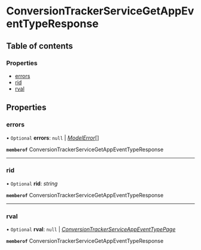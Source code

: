 # ConversionTrackerServiceGetAppEventTypeResponse


## Table of contents

### Properties

- [errors](conversiontrackerservicegetappeventtyperesponse.md#errors)
- [rid](conversiontrackerservicegetappeventtyperesponse.md#rid)
- [rval](conversiontrackerservicegetappeventtyperesponse.md#rval)

## Properties

### errors

• `Optional` **errors**: ``null`` \| [*ModelError*](modelerror.md)[]

**`memberof`** ConversionTrackerServiceGetAppEventTypeResponse

___

### rid

• `Optional` **rid**: *string*

**`memberof`** ConversionTrackerServiceGetAppEventTypeResponse

___

### rval

• `Optional` **rval**: ``null`` \| [*ConversionTrackerServiceAppEventTypePage*](conversiontrackerserviceappeventtypepage.md)

**`memberof`** ConversionTrackerServiceGetAppEventTypeResponse
